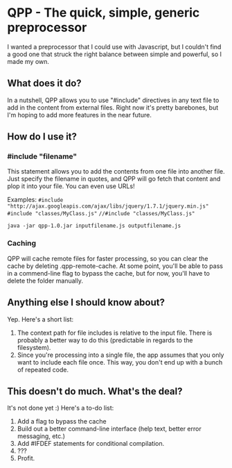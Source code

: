 # QPP - The quick, simple, generic preprocessor
I wanted a preprocessor that I could use with Javascript, but I couldn't find a good one that struck the right balance between simple and powerful, so I made my own.

## What does it do?
In a nutshell, QPP allows you to use "#include" directives in any text file to add in the content from external files. Right now it's pretty barebones, but I'm hoping to add more features in the near future.

## How do I use it?

### #include "filename"
This statement allows you to add the contents from one file into another file. Just specify the filename in quotes, and QPP will go fetch that content and plop it into your file. You can even use URLs!

Examples:
`#include "http://ajax.googleapis.com/ajax/libs/jquery/1.7.1/jquery.min.js"`
`#include "classes/MyClass.js"`
`//#include "classes/MyClass.js"`

`java -jar qpp-1.0.jar inputfilename.js outputfilename.js`

### Caching
QPP will cache remote files for faster processing, so you can clear the cache by deleting .qpp-remote-cache. At some point, you'll be able to pass in a commend-line flag to bypass the cache, but for now, you'll have to delete the folder manually.

## Anything else I should know about?
Yep. Here's a short list:

1. The context path for file includes is relative to the input file. There is probably a better way to do this (predictable in regards to the filesystem).
2. Since you're processing into a single file, the app assumes that you only want to include each file once. This way, you don't end up with a bunch of repeated code.

## This doesn't do much. What's the deal?

It's not done yet :) Here's a to-do list:

1. Add a flag to bypass the cache
2. Build out a better command-line interface (help text, better error messaging, etc.)
3. Add #IFDEF statements for conditional compilation.
4. ???
5. Profit.